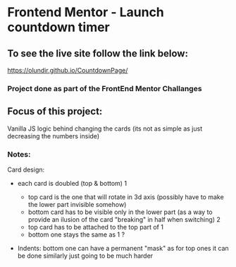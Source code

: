 # Frontend Mentor - Launch countdown timer

## To see the live site follow the link below:

https://olundir.github.io/CountdownPage/

### Project done as part of the FrontEnd Mentor Challanges

## Focus of this project:

Vanilla JS logic behind changing the cards (its not as simple as just decreasing the numbers inside)

### Notes:

Card design:

- each card is doubled (top & bottom)
  1

  - top card is the one that will rotate in 3d axis (possibly have to make the lower part invisible somehow)
  - bottom card has to be visible only in the lower part (as a way to provide an ilusion of the card "breaking" in half when switching)
    2
  - top card has to be attached to the top part of 1
  - bottom one stays the same as 1 ?

- Indents: bottom one can have a permanent "mask" as for top ones it can be done similarly just going to be much harder
